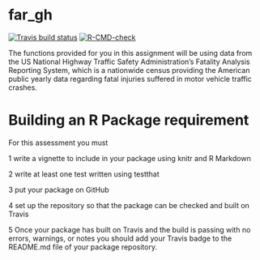 
<!-- README.md is generated from README.Rmd. Please edit that file -->

# far_gh

<!-- badges: start -->

[![Travis build
status](https://travis-ci.com/Quan-Cui/far_gh.svg?branch=main)](https://travis-ci.com/Quan-Cui/far_gh)
[![R-CMD-check](https://github.com/Quan-Cui/far_gh/actions/workflows/R-CMD-check.yaml/badge.svg)](https://github.com/Quan-Cui/far_gh/actions/workflows/R-CMD-check.yaml)
<!-- badges: end -->

The functions provided for you in this assignment will be using data
from the US National Highway Traffic Safety Administration’s Fatality
Analysis Reporting System, which is a nationwide census providing the
American public yearly data regarding fatal injuries suffered in motor
vehicle traffic crashes.

# Building an R Package requirement

For this assessment you must

1 write a vignette to include in your package using knitr and R Markdown

2 write at least one test written using testthat

3 put your package on GitHub

4 set up the repository so that the package can be checked and built on
Travis

5 Once your package has built on Travis and the build is passing with no
errors, warnings, or notes you should add your Travis badge to the
README.md file of your package repository.
